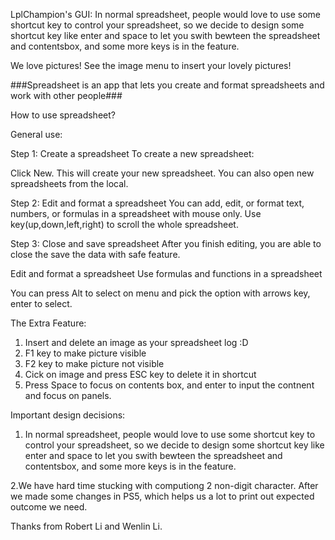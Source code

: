 LplChampion's GUI: In normal spreadsheet, people would love to use some shortcut key to control your spreadsheet, 
 so we decide to design some shortcut key like enter and space to let you swith bewteen the spreadsheet
 and contentsbox, and some more keys is in the feature. 

 We love pictures! See the image menu to insert your lovely pictures!

###Spreadsheet is an app that lets you create and format spreadsheets and work with other people###

How to use spreadsheet?

General use:

Step 1: Create a spreadsheet
To create a new spreadsheet:

Click New. This will create your new spreadsheet.
You can also open new spreadsheets from the local.

Step 2: Edit and format a spreadsheet
You can add, edit, or format text, numbers, or formulas in a spreadsheet with mouse only.
Use key(up,down,left,right) to scroll the whole spreadsheet.

Step 3: Close and save spreadsheet
After you finish editing, you are able to close the save the data with safe feature.

Edit and format a spreadsheet
Use formulas and functions in a spreadsheet

You can press Alt to select on menu and pick the option with arrows key, enter to select.

The Extra Feature:
 1. Insert and delete an image as your spreadsheet log :D
 2. F1 key to make picture visible
 3. F2 key to make picture not visible
 3. Cick on image and press ESC key to delete it in shortcut
 4. Press Space to focus on contents box, and enter to input the contnent and focus on panels.
 

 Important design decisions:

 1. In normal spreadsheet, people would love to use some shortcut key to control your spreadsheet, 
 so we decide to design some shortcut key like enter and space to let you swith bewteen the spreadsheet
 and contentsbox, and some more keys is in the feature.

 2.We have hard time stucking with computiong 2 non-digit character. After we made some changes in PS5, which
 helps us a lot to print out expected outcome we need.

 Thanks from Robert Li and Wenlin Li.
